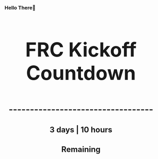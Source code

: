 ### Hello There👋

<!---START-TIMER--->
<h3 align='center' style='font-size: 64px;'>FRC Kickoff Countdown</h3>
<h3 align='center' style='font-size: 30px;'>----------------------------------</h3>
<h3 align='center' style='font-size: 25px;'>3 days | 10 hours</h3>
<h3 align='center' style='font-size: 25px;'>Remaining</h3>
<!---END-TIMER--->

